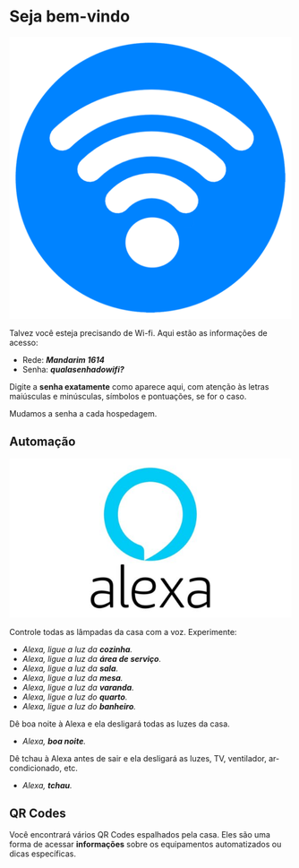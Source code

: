 # Seja bem-vindo

![Wi-Fi](../../../img/wifi-logo.png)

Talvez você esteja precisando de Wi-fi. Aqui estão as informações de acesso:

- Rede: **_Mandarim 1614_**
- Senha: **_qualasenhadowifi?_**

Digite a **senha exatamente** como aparece aqui, com atenção às letras maiúsculas e minúsculas, símbolos e pontuações, se for o caso.

Mudamos a senha a cada hospedagem.

## Automação

![Controle por voz](../../../img/alexa-logo.jpg)

Controle todas as lâmpadas da casa com a voz. Experimente: 

- _Alexa, ligue a luz da **cozinha**._
- _Alexa, ligue a luz da **área de serviço**._
- _Alexa, ligue a luz da **sala**._
- _Alexa, ligue a luz da **mesa**._
- _Alexa, ligue a luz da **varanda**._
- _Alexa, ligue a luz do **quarto**._
- _Alexa, ligue a luz do **banheiro**._

Dê boa noite à Alexa e ela desligará todas as luzes da casa.

- _Alexa, **boa noite**._

Dê tchau à Alexa antes de sair e ela desligará as luzes, TV, ventilador, ar-condicionado, etc.

- _Alexa, **tchau**._


## QR Codes

Você encontrará vários QR Codes espalhados pela casa. Eles são uma forma de acessar **informações** sobre os equipamentos automatizados ou dicas específicas.